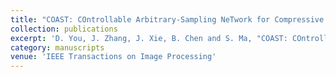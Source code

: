 ```yaml
---
title: "COAST: COntrollable Arbitrary-Sampling NeTwork for Compressive Sensing"
collection: publications
excerpt: 'D. You, J. Zhang, J. Xie, B. Chen and S. Ma, "COAST: COntrollable Arbitrary-Sampling NeTwork for Compressive Sensing," in IEEE Transactions on Image Processing, vol. 30, pp. 6066-6080, 2021, doi: 10.1109/TIP.2021.3091834.'
category: manuscripts
venue: 'IEEE Transactions on Image Processing'
---
```


